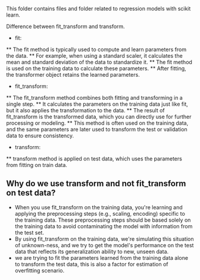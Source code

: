 This folder contains files and folder related to regression models with scikit learn. <br>

Difference between fit_transform and transform. <br>
* fit:

** The fit method is typically used to compute and learn parameters from the data.
** For example, when using a standard scaler, it calculates the mean and standard deviation of the data to standardize it.
** The fit method is used on the training data to calculate these parameters.
** After fitting, the transformer object retains the learned parameters.

* fit_transform:

** The fit_transform method combines both fitting and transforming in a single step.
** It calculates the parameters on the training data just like fit, but it also applies the transformation to the data.
** The result of fit_transform is the transformed data, which you can directly use for further processing or modeling.
** This method is often used on the training data, and the same parameters are later used to transform the test or validation data to ensure consistency.

* transform:

**  transform method is applied on test data, which uses the parameters from fitting on train data.


## Why do we use transform and not fit_transform on test data?
* When you use fit_transform on the training data, you're learning and applying the preprocessing steps (e.g., scaling, encoding) specific to the training data. These preprocessing steps should be based solely on the training data to avoid contaminating the model with information from the test set.
* By using fit_transform on the training data, we're simulating this situation of unknown-ness, and we try to get the model's performance on the test data that reflects its generalization ability to new, unseen data.
* we are trying to fit the parameters learned from the training data alone to transform the test data, this is also a factor for estimation of overfitting scenario.
